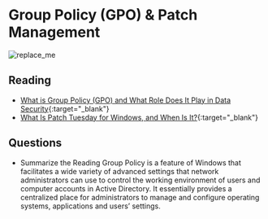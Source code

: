 # Group Policy (GPO) & Patch Management

![replace_me](https://codeworks.blob.core.windows.net/public/assets/img/illustrations/placeholder.svg)

## Reading

- [What is Group Policy (GPO) and What Role Does It Play in Data Security](https://www.lepide.com/blog/what-is-group-policy-gpo-and-what-role-does-it-play-in-data-security/){:target="_blank"}
- [What Is Patch Tuesday for Windows, and When Is It?](https://www.howtogeek.com/443161/what-is-patch-tuesday-for-windows-and-when-is-it/){:target="_blank"}


## Questions
- Summarize the Reading
Group Policy is a feature of Windows that facilitates a wide variety of advanced settings that network administrators can use to control the working environment of users and computer accounts in Active Directory. It essentially provides a centralized place for administrators to manage and configure operating systems, applications and users’ settings.